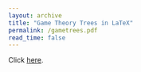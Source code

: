```yaml
---
layout: archive
title: "Game Theory Trees in LaTeX"
permalink: /gametrees.pdf
read_time: false
---
```


Click [here](/assets/files/gametrees.pdf).